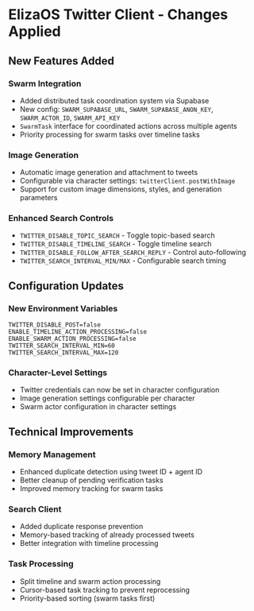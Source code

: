 # ElizaOS Twitter Client - Changes Applied

## New Features Added

### **Swarm Integration**

- Added distributed task coordination system via Supabase
- New config: `SWARM_SUPABASE_URL`, `SWARM_SUPABASE_ANON_KEY`, `SWARM_ACTOR_ID`, `SWARM_API_KEY`
- `SwarmTask` interface for coordinated actions across multiple agents
- Priority processing for swarm tasks over timeline tasks

### **Image Generation**

- Automatic image generation and attachment to tweets
- Configurable via character settings: `twitterClient.postWithImage`
- Support for custom image dimensions, styles, and generation parameters

### **Enhanced Search Controls**

- `TWITTER_DISABLE_TOPIC_SEARCH` - Toggle topic-based search
- `TWITTER_DISABLE_TIMELINE_SEARCH` - Toggle timeline search
- `TWITTER_DISABLE_FOLLOW_AFTER_SEARCH_REPLY` - Control auto-following
- `TWITTER_SEARCH_INTERVAL_MIN/MAX` - Configurable search timing

## Configuration Updates

### **New Environment Variables**

```env
TWITTER_DISABLE_POST=false
ENABLE_TIMELINE_ACTION_PROCESSING=false
ENABLE_SWARM_ACTION_PROCESSING=false
TWITTER_SEARCH_INTERVAL_MIN=60
TWITTER_SEARCH_INTERVAL_MAX=120
```

### **Character-Level Settings**

- Twitter credentials can now be set in character configuration
- Image generation settings configurable per character
- Swarm actor configuration in character settings

## Technical Improvements

### **Memory Management**

- Enhanced duplicate detection using tweet ID + agent ID
- Better cleanup of pending verification tasks
- Improved memory tracking for swarm tasks

### **Search Client**

- Added duplicate response prevention
- Memory-based tracking of already processed tweets
- Better integration with timeline processing

### **Task Processing**

- Split timeline and swarm action processing
- Cursor-based task tracking to prevent reprocessing
- Priority-based sorting (swarm tasks first)
